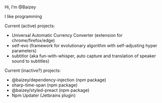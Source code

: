 Hi, I’m @Baizey

I like programming

Current (active) projects:

- Universal Automatic Currency Converter (extension for chrome/firefox/edge)
- self-evo (framework for evolutionary algorithm with self-adjusting hyper parameters)
- subtitlor (aka fun-with-whisper, auto capture and translation of speaker sound to subtitles)

Current (inactive?) projects:

- @baizey/dependency-injection (npm package)
- sharp-time-span (npm package)
- @baizey/styled-preact (npm package)
- Npm Updater (Jetbrains plugin)
